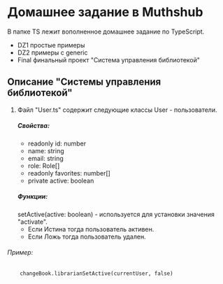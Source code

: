 # Домашнее задание в Muthshub #

В папке TS лежит вополненное домашнее задание по TypeScript.
- DZ1 простые примеры
- DZ2 примеры с generic
- Final финальный проект "Система управления библиотекой"
  
## Описание "Системы управления библиотекой" ##

1. Файл "User.ts" содержит следующие классы
   User - пользователи.
   ##### Свойства: #####
    - readonly id:        number
    - name:               string
    - email:              string
    - role:               Role[]
    - readonly favorites: number[]
    - private active:     boolean
    ##### Функции: #####
    setActive(active: boolean) - используется для установки значения "activate". 
    - Если Истина тогда пользователь активен. 
    - Если Ложь тогда пользователь удален.

###### Пример: ######
        changeBook.librarianSetActive(currentUser, false)